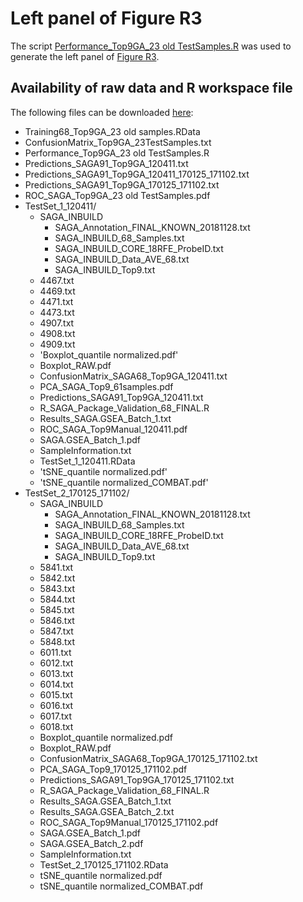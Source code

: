 # Left panel of Figure R3
The script [Performance_Top9GA_23 old TestSamples.R](./Performance_Top9GA_23%20old%20TestSamples.R) was used to generate the left panel of [Figure R3](../Performances_TestSets_SAGAold.png).
## Availability of raw data and R workspace file

The following files can be downloaded [here]( https://owncloud.gwdg.de/index.php/s/X96Qky3BNxdj2Wt):
*	Training68_Top9GA_23 old samples.RData
*	ConfusionMatrix_Top9GA_23TestSamples.txt
*	Performance_Top9GA_23 old TestSamples.R
*	Predictions_SAGA91_Top9GA_120411.txt
*	Predictions_SAGA91_Top9GA_120411_170125_171102.txt
*	Predictions_SAGA91_Top9GA_170125_171102.txt
*	ROC_SAGA_Top9GA_23 old TestSamples.pdf
*	TestSet_1_120411/
    *	SAGA_INBUILD
        *	SAGA_Annotation_FINAL_KNOWN_20181128.txt
        *	SAGA_INBUILD_68_Samples.txt
        *	SAGA_INBUILD_CORE_18RFE_ProbeID.txt
        *	SAGA_INBUILD_Data_AVE_68.txt
        *	SAGA_INBUILD_Top9.txt
    *	4467.txt
    *	4469.txt
    *	4471.txt
    *	4473.txt
    *	4907.txt
    *	4908.txt
    *	4909.txt
    *	'Boxplot_quantile normalized.pdf'
    *	Boxplot_RAW.pdf
    *	ConfusionMatrix_SAGA68_Top9GA_120411.txt
    *	PCA_SAGA_Top9_61samples.pdf
    *	Predictions_SAGA91_Top9GA_120411.txt
    *	R_SAGA_Package_Validation_68_FINAL.R
    *	Results_SAGA.GSEA_Batch_1.txt
    *	ROC_SAGA_Top9Manual_120411.pdf
    *	SAGA.GSEA_Batch_1.pdf
    *	SampleInformation.txt
    *	TestSet_1_120411.RData
    *	'tSNE_quantile normalized.pdf'
    *	'tSNE_quantile normalized_COMBAT.pdf'
*	TestSet_2_170125_171102/ 
     *	SAGA_INBUILD
         *	SAGA_Annotation_FINAL_KNOWN_20181128.txt
         *	SAGA_INBUILD_68_Samples.txt
         *	SAGA_INBUILD_CORE_18RFE_ProbeID.txt
         *	SAGA_INBUILD_Data_AVE_68.txt
         *	SAGA_INBUILD_Top9.txt
    *	5841.txt
    *	5842.txt
    *	5843.txt
    *	5844.txt
    *	5845.txt
    *	5846.txt
    *	5847.txt
    *	5848.txt
    *	6011.txt
    *	6012.txt
    *	6013.txt
    *	6014.txt
    *	6015.txt
    *	6016.txt
    *	6017.txt
    *	6018.txt
    *	Boxplot_quantile normalized.pdf
    *	Boxplot_RAW.pdf
    *	ConfusionMatrix_SAGA68_Top9GA_170125_171102.txt
    *	PCA_SAGA_Top9_170125_171102.pdf
    *	Predictions_SAGA91_Top9GA_170125_171102.txt
    *	R_SAGA_Package_Validation_68_FINAL.R
    *	Results_SAGA.GSEA_Batch_1.txt
    *	Results_SAGA.GSEA_Batch_2.txt
    *	ROC_SAGA_Top9Manual_170125_171102.pdf
    *	SAGA.GSEA_Batch_1.pdf
    *	SAGA.GSEA_Batch_2.pdf
    *	SampleInformation.txt
    *	TestSet_2_170125_171102.RData
    *	tSNE_quantile normalized.pdf
    *	tSNE_quantile normalized_COMBAT.pdf
